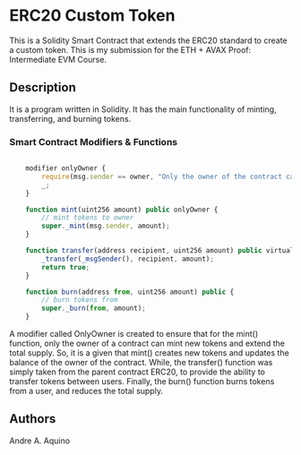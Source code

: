 # ERC20 Custom Token

This is a Solidity Smart Contract that extends the ERC20 standard to create a custom token. This is my submission for the ETH + AVAX Proof: Intermediate EVM Course.

## Description

It is a program written in Solidity. It has the main functionality of minting, transferring, and burning tokens.

### Smart Contract Modifiers & Functions

```javascript

    modifier onlyOwner {
        require(msg.sender == owner, "Only the owner of the contract can mint new tokens.");
        _;
    }

    function mint(uint256 amount) public onlyOwner {
        // mint tokens to owner
        super._mint(msg.sender, amount);
    }

    function transfer(address recipient, uint256 amount) public virtual override returns (bool) {
        _transfer(_msgSender(), recipient, amount);
        return true;
    }

    function burn(address from, uint256 amount) public {
        // burn tokens from
        super._burn(from, amount);
    }
```

A modifier called OnlyOwner is created to ensure that for the mint() function, only the owner of a contract can mint new tokens and extend the total supply. So, it is a given that mint() creates new tokens and updates the balance of the owner of the contract. While, the transfer() function was simply taken from the parent contract ERC20, to provide the ability to transfer tokens between users. Finally, the burn() function burns tokens from a user, and reduces the total supply.

## Authors

Andre A. Aquino 

